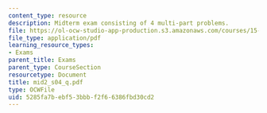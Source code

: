```yaml
---
content_type: resource
description: Midterm exam consisting of 4 multi-part problems.
file: https://ol-ocw-studio-app-production.s3.amazonaws.com/courses/15-501-introduction-to-financial-and-managerial-accounting-spring-2004/5285fa7bebf53bbbf2f66386fbd30cd2_mid2_s04_q.pdf
file_type: application/pdf
learning_resource_types:
- Exams
parent_title: Exams
parent_type: CourseSection
resourcetype: Document
title: mid2_s04_q.pdf
type: OCWFile
uid: 5285fa7b-ebf5-3bbb-f2f6-6386fbd30cd2
---
```

